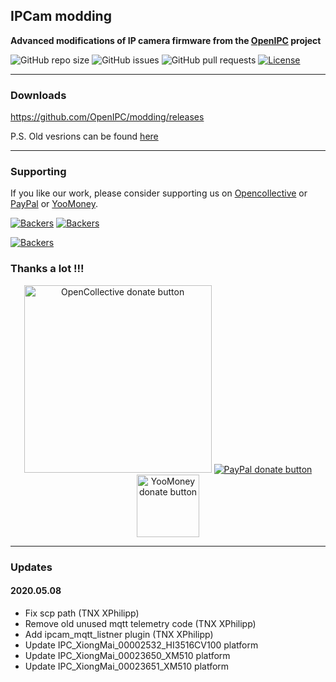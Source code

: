 ## IPCam modding

**Advanced modifications of IP camera firmware from the [OpenIPC](https://openipc.org) project**

![GitHub repo size](https://img.shields.io/github/repo-size/OpenIPC/modding)
![GitHub issues](https://img.shields.io/github/issues/OpenIPC/modding)
![GitHub pull requests](https://img.shields.io/github/issues-pr/OpenIPC/modding)
[![License](https://img.shields.io/github/license/OpenIPC/modding)](https://opensource.org/licenses/MIT)

-----

### Downloads

https://github.com/OpenIPC/modding/releases

P.S. Old vesrions can be found [here](https://t.me/s/openipc_updates/1)

-----

### Supporting

If you like our work, please consider supporting us on [Opencollective](https://opencollective.com/openipc/contribute/backer-14335/checkout) or [PayPal](https://www.paypal.com/donate/?hosted_button_id=C6F7UJLA58MBS) or [YooMoney](https://openipc.org/donation/yoomoney.html). 

[![Backers](https://opencollective.com/openipc/tiers/backer/badge.svg?label=backer&color=brightgreen)](https://opencollective.com/openipc)
[![Backers](https://opencollective.com/openipc/tiers/badge.svg)](https://opencollective.com/openipc)

[![Backers](https://opencollective.com/openipc/tiers/backer.svg?avatarHeight=36)](https://opencollective.com/openipc#support)

### Thanks a lot !!!

<p align="center">
<a href="https://opencollective.com/openipc/contribute/backer-14335/checkout" target="_blank"><img src="https://opencollective.com/webpack/donate/button@2x.png?color=blue" width="300" alt="OpenCollective donate button" /></a>
<a href="https://www.paypal.com/donate/?hosted_button_id=C6F7UJLA58MBS"><img src="https://www.paypalobjects.com/en_US/IT/i/btn/btn_donateCC_LG.gif" alt="PayPal donate button" /> </a>
<a href="https://openipc.org/donation/yoomoney.html"><img src="https://yoomoney.ru/transfer/balance-informer/balance?id=596194605&key=291C29A811B500D7" width="100" alt="YooMoney donate button" /> </a>
</p>

-----

### Updates

#### 2020.05.08

* Fix scp path (TNX XPhilipp)
* Remove old unused mqtt telemetry code (TNX XPhilipp)
* Add ipcam_mqtt_listner plugin (TNX XPhilipp)
* Update IPC_XiongMai_00002532_HI3516CV100 platform
* Update IPC_XiongMai_00023650_XM510 platform
* Update IPC_XiongMai_00023651_XM510 platform
